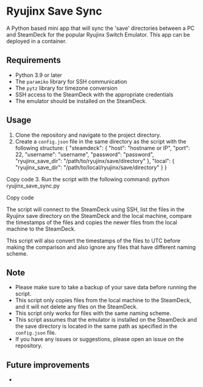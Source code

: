 # Ryujinx Save Sync

A Python based mini app that will sync the 'save' directories between a PC and SteamDeck for the popular Ryujinx Switch Emulator. This app can be deployed in a container.

## Requirements

- Python 3.9 or later
- The `paramiko` library for SSH communication
- The `pytz` library for timezone conversion
- SSH access to the SteamDeck with the appropriate credentials
- The emulator should be installed on the SteamDeck.

## Usage

1. Clone the repository and navigate to the project directory.
2. Create a `config.json` file in the same directory as the script with the following structure:
{
"steamdeck": {
"host": "hostname or IP",
"port": 22,
"username": "username",
"password": "password",
"ryujinx_save_dir": "/path/to/ryujinx/save/directory"
},
"local": {
"ryujinx_save_dir": "/path/to/local/ryujinx/save/directory"
}
}

Copy code
3. Run the script with the following command:
python ryujinx_save_sync.py

Copy code

The script will connect to the SteamDeck using SSH, list the files in the Ryujinx save directory on the SteamDeck and the local machine, compare the timestamps of the files and copies the newer files from the local machine to the SteamDeck.

This script will also convert the timestamps of the files to UTC before making the comparison and also ignore any files that have different naming scheme.

## Note

- Please make sure to take a backup of your save data before running the script.
- This script only copies files from the local machine to the SteamDeck, and it will not delete any files on the SteamDeck.
- This script only works for files with the same naming scheme.
- This script assumes that the emulator is installed on the SteamDeck and the save directory is located in the same path as specified in the `config.json` file.
- If you have any issues or suggestions, please open an issue on the repository.

## Future improvements
-